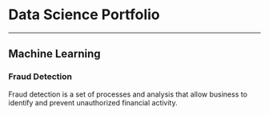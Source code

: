 # Data Science Portfolio
---
## Machine Learning



### Fraud Detection 

Fraud detection is a set of processes and analysis that allow business to identify and prevent unauthorized financial activity.



